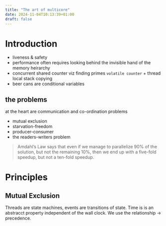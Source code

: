 ```yaml
---
title: "The art of multicore"
date: 2024-11-04T10:13:39+01:00
draft: false
---
```


# Introduction
- liveness & safety
- performance often requires looking behind the invisible hand of the memory heirarchy
- concurrent shared counter viz finding primes `volatile counter` + thread local stack copying
- beer cans are conditional variables

## the problems
at the heart are communication and co-ordination problems

- mutual exclusion
- starvation-freedom
- producer-consumer
- the readers-writers problem

> Amdahl’s Law says that even if we manage to parallelize 90% of the solution, but not the remaining 10%, then we end up with a five-fold speedup, but not a ten-fold speedup. 


# Principles
## Mutual Exclusion
Threads are state machines, events are transitions of state.
Time is is an abstracct property independent of the wall clock.
We use the relationship -> precedence.

